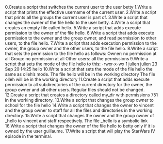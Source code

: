 0.Create a script that switches the current user to the user betty
1.Write a script that prints the effective username of the current user.
2.Write a script that prints all the groups the current user is part of.
3.Write a script that changes the owner of the file hello to the user betty.
4.Write a script that creates an empty file called hello.
5.Write a script that adds execute permission to the owner of the file hello.
6.Write a script that adds execute permission to the owner and the group owner, and read permission to other users, to the file hello.
7.Write a script that adds execution permission to the owner, the group owner and the other users, to the file hello.
8.Write a script that sets the permission to the file hello as follows:
Owner: no permission at all
Group: no permission at all
Other users: all the permissions
9.Write a script that sets the mode of the file hello to this:
-rwxr-x-wx 1 julien julien 23 Sep 20 14:25 hello
10.Write a script that sets the mode of the file hello the same as olleh’s mode.
The file hello will be in the working directory
The file olleh will be in the working directory
11.Create a script that adds execute permission to all subdirectories of the current directory for the owner, the group owner and all other users. Regular files should not be changed.
12.Create a script that creates a directory called my_dir with permissions 751 in the working directory.
13.Write a script that changes the group owner to school for the file hello
14.Write a script that changes the owner to vincent and the group owner to staff for all the files and directories in the working directory.
15.Write a script that changes the owner and the group owner of _hello to vincent and staff respectively.
The file _hello is a symbolic link
16.Write a script that changes the owner of the file hello to betty only if it is owned by the user guillaume.
17.Write a script that will play the StarWars IV episode in the terminal.

